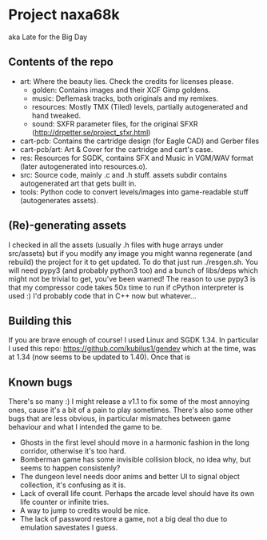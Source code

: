 
Project naxa68k
===============

aka Late for the Big Day

Contents of the repo
--------------------

 * art: Where the beauty lies. Check the credits for licenses please.
   - golden: Contains images and their XCF Gimp goldens.
   - music: Deflemask tracks, both originals and my remixes.
   - resources: Mostly TMX (Tiled) levels, partially autogenerated and hand tweaked.
   - sound: SXFR parameter files, for the original SFXR (http://drpetter.se/project_sfxr.html) 
 * cart-pcb: Contains the cartridge design (for Eagle CAD) and Gerber files
 * cart-pcb/art: Art & Cover for the cartridge and cart's case.
 * res: Resources for SGDK, contains SFX and Music in VGM/WAV format (later autogenerated into resources.o).
 * src: Source code, mainly .c and .h stuff. assets subdir contains autogenerated art that gets built in.
 * tools: Python code to convert levels/images into game-readable stuff (autogenerates assets).


(Re)-generating assets
----------------------

I checked in all the assets (usually .h files with huge arrays under src/assets) but if you modify
any image you might wanna regenerate (and rebuild) the project for it to get updated. To do that just
run ./resgen.sh. You will need pypy3 (and probably python3 too) and a bunch of libs/deps which might not
be trivial to get, you've been warned! The reason to use pypy3 is that my compressor code takes 50x time
to run if cPython interpreter is used :) I'd probably code that in C++ now but whatever...

Building this
-------------

If you are brave enough of course! I used Linux and SGDK 1.34. In particular I used this repo:
https://github.com/kubilus1/gendev which at the time, was at 1.34 (now seems to be updated to 1.40).
Once that is 

Known bugs
----------

There's so many :) I might release a v1.1 to fix some of the most annoying ones, cause it's a bit of a pain
to play sometimes. There's also some other bugs that are less obvious, in particular mismatches between
game behaviour and what I intended the game to be.

 - Ghosts in the first level should move in a harmonic fashion in the long corridor, otherwise it's too hard.
 - Bomberman game has some invisible collision block, no idea why, but seems to happen consistenly?
 - The dungeon level needs door anims and better UI to signal object collection, it's confusing as it is.
 - Lack of overall life count. Perhaps the arcade level should have its own life counter or infinite tries.
 - A way to jump to credits would be nice.
 - The lack of password restore a game, not a big deal tho due to emulation savestates I guess.


